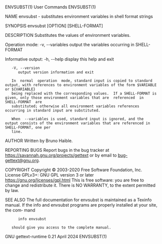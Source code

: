 ENVSUBST(1)								 User Commands								   ENVSUBST(1)

NAME
       envsubst - substitutes environment variables in shell format strings

SYNOPSIS
       envsubst [OPTION] [SHELL-FORMAT]

DESCRIPTION
       Substitutes the values of environment variables.

   Operation mode:
       -v, --variables
	      output the variables occurring in SHELL-FORMAT

   Informative output:
       -h, --help
	      display this help and exit

       -V, --version
	      output version information and exit

       In  normal  operation  mode, standard input is copied to standard output, with references to environment variables of the form $VARIABLE or ${VARIABLE}
       being replaced with the corresponding values.  If a SHELL-FORMAT is given, only those environment variables that are  referenced	 in  SHELL-FORMAT  are
       substituted; otherwise all environment variables references occurring in standard input are substituted.

       When  --variables is used, standard input is ignored, and the output consists of the environment variables that are referenced in SHELL-FORMAT, one per
       line.

AUTHOR
       Written by Bruno Haible.

REPORTING BUGS
       Report bugs in the bug tracker at <https://savannah.gnu.org/projects/gettext> or by email to <bug-gettext@gnu.org>.

COPYRIGHT
       Copyright © 2003-2020 Free Software Foundation, Inc.  License GPLv3+: GNU GPL version 3 or later <https://gnu.org/licenses/gpl.html>
       This is free software: you are free to change and redistribute it.  There is NO WARRANTY, to the extent permitted by law.

SEE ALSO
       The full documentation for envsubst is maintained as a Texinfo manual.  If the info and envsubst programs are properly installed at your site, the com‐
       mand

	      info envsubst

       should give you access to the complete manual.

GNU gettext-runtime 0.21						  April 2024								   ENVSUBST(1)
